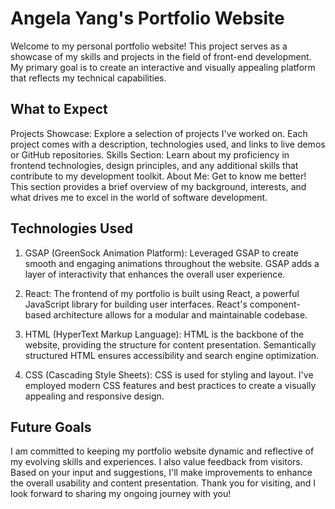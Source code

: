 # Angela Yang's Portfolio Website

Welcome to my personal portfolio website! This project serves as a showcase of my skills and projects in the field of front-end development. My primary goal is to create an interactive and visually appealing platform that reflects my technical capabilities. 

## What to Expect

Projects Showcase: Explore a selection of projects I've worked on. Each project comes with a description, technologies used, and links to live demos or GitHub repositories.
Skills Section: Learn about my proficiency in frontend technologies, design principles, and any additional skills that contribute to my development toolkit.
About Me: Get to know me better! This section provides a brief overview of my background, interests, and what drives me to excel in the world of software development.

## Technologies Used

1. GSAP (GreenSock Animation Platform):
Leveraged GSAP to create smooth and engaging animations throughout the website. GSAP adds a layer of interactivity that enhances the overall user experience.

2. React:
The frontend of my portfolio is built using React, a powerful JavaScript library for building user interfaces. React's component-based architecture allows for a modular and maintainable codebase.

3. HTML (HyperText Markup Language):
HTML is the backbone of the website, providing the structure for content presentation. Semantically structured HTML ensures accessibility and search engine optimization.

4. CSS (Cascading Style Sheets):
CSS is used for styling and layout. I've employed modern CSS features and best practices to create a visually appealing and responsive design.

## Future Goals

I am committed to keeping my portfolio website dynamic and reflective of my evolving skills and experiences. I also value feedback from visitors. Based on your input and suggestions, I'll make improvements to enhance the overall usability and content presentation. Thank you for visiting, and I look forward to sharing my ongoing journey with you!
